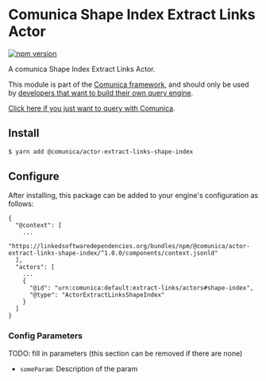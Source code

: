 # Comunica Shape Index Extract Links Actor

[![npm version](https://badge.fury.io/js/%40comunica%2Factor-extract-links-shape-index.svg)](https://www.npmjs.com/package/@comunica/actor-extract-links-shape-index)

A comunica Shape Index Extract Links Actor.

This module is part of the [Comunica framework](https://github.com/comunica/comunica),
and should only be used by [developers that want to build their own query engine](https://comunica.dev/docs/modify/).

[Click here if you just want to query with Comunica](https://comunica.dev/docs/query/).

## Install

```bash
$ yarn add @comunica/actor-extract-links-shape-index
```

## Configure

After installing, this package can be added to your engine's configuration as follows:
```text
{
  "@context": [
    ...
    "https://linkedsoftwaredependencies.org/bundles/npm/@comunica/actor-extract-links-shape-index/^1.0.0/components/context.jsonld"
  ],
  "actors": [
    ...
    {
      "@id": "urn:comunica:default:extract-links/actors#shape-index",
      "@type": "ActorExtractLinksShapeIndex"
    }
  ]
}
```

### Config Parameters

TODO: fill in parameters (this section can be removed if there are none)

* `someParam`: Description of the param
